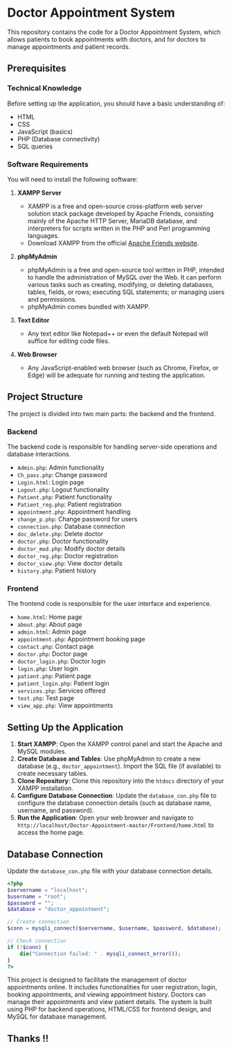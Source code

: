 # Doctor Appointment System

This repository contains the code for a Doctor Appointment System, which allows patients to book appointments with doctors, and for doctors to manage appointments and patient records.

## Prerequisites

### Technical Knowledge

Before setting up the application, you should have a basic understanding of:

- HTML
- CSS
- JavaScript (basics)
- PHP (Database connectivity)
- SQL queries

### Software Requirements

You will need to install the following software:

1. **XAMPP Server**
   - XAMPP is a free and open-source cross-platform web server solution stack package developed by Apache Friends, consisting mainly of the Apache HTTP Server, MariaDB database, and interpreters for scripts written in the PHP and Perl programming languages.
   - Download XAMPP from the official [Apache Friends website](https://www.apachefriends.org/index.html).

2. **phpMyAdmin**
   - phpMyAdmin is a free and open-source tool written in PHP, intended to handle the administration of MySQL over the Web. It can perform various tasks such as creating, modifying, or deleting databases, tables, fields, or rows; executing SQL statements; or managing users and permissions.
   - phpMyAdmin comes bundled with XAMPP.

3. **Text Editor**
   - Any text editor like Notepad++ or even the default Notepad will suffice for editing code files.

4. **Web Browser**
   - Any JavaScript-enabled web browser (such as Chrome, Firefox, or Edge) will be adequate for running and testing the application.

## Project Structure

The project is divided into two main parts: the backend and the frontend.

### Backend

The backend code is responsible for handling server-side operations and database interactions.

- `Admin.php`: Admin functionality
- `Ch_pass.php`: Change password
- `Login.html`: Login page
- `Logout.php`: Logout functionality
- `Patient.php`: Patient functionality
- `Patient_reg.php`: Patient registration
- `appointment.php`: Appointment handling
- `change_p.php`: Change password for users
- `connection.php`: Database connection
- `doc_delete.php`: Delete doctor
- `doctor.php`: Doctor functionality
- `doctor_mod.php`: Modify doctor details
- `doctor_reg.php`: Doctor registration
- `doctor_view.php`: View doctor details
- `history.php`: Patient history

### Frontend

The frontend code is responsible for the user interface and experience.

- `home.html`: Home page
- `about.php`: About page
- `admin.html`: Admin page
- `appointment.php`: Appointment booking page
- `contact.php`: Contact page
- `doctor.php`: Doctor page
- `doctor_login.php`: Doctor login
- `login.php`: User login
- `patient.php`: Patient page
- `patient_login.php`: Patient login
- `services.php`: Services offered
- `test.php`: Test page
- `view_app.php`: View appointments

## Setting Up the Application

1. **Start XAMPP**: Open the XAMPP control panel and start the Apache and MySQL modules.
2. **Create Database and Tables**: Use phpMyAdmin to create a new database (e.g., `doctor_appointment`). Import the SQL file (if available) to create necessary tables.
3. **Clone Repository**: Clone this repository into the `htdocs` directory of your XAMPP installation.
4. **Configure Database Connection**: Update the `database_con.php` file to configure the database connection details (such as database name, username, and password).
5. **Run the Application**: Open your web browser and navigate to `http://localhost/Doctor-Appointment-master/Frontend/home.html` to access the home page.

## Database Connection

Update the `database_con.php` file with your database connection details.

```php
<?php
$servername = "localhost";
$username = "root";
$password = "";
$database = "doctor_appointment";

// Create connection
$conn = mysqli_connect($servername, $username, $password, $database);

// Check connection
if (!$conn) {
    die("Connection failed: " . mysqli_connect_error());
}
?>
```
This project is designed to facilitate the management of doctor appointments online. It includes functionalities for user registration, login, booking appointments, and viewing appointment history. Doctors can manage their appointments and view patient details. The system is built using PHP for backend operations, HTML/CSS for frontend design, and MySQL for database management.
## Thanks !!
